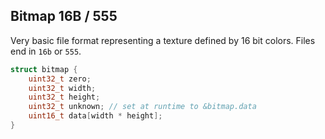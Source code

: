 ## Bitmap 16B / 555

Very basic file format representing a texture defined by 16 bit colors.
Files end in `16b` or `555`.

```cpp
struct bitmap {
    uint32_t zero;
    uint32_t width;
    uint32_t height;
    uint32_t unknown; // set at runtime to &bitmap.data
    uint16_t data[width * height];
}
```
